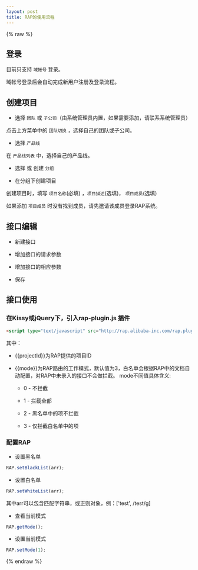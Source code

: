 ```yaml
---
layout: post
title: RAP的使用流程
---
```


{% raw %}

## 登录

目前只支持 `域帐号` 登录。

域帐号登录后会自动完成新用户注册及登录流程。

## 创建项目

- 选择 `团队` 或 `子公司`（由系统管理员内置，如果需要添加，请联系系统管理员）

点击上方菜单中的 `团队切换` ，选择自己的团队或子公司。

- 选择 `产品线` 

在 `产品线列表` 中，选择自己的产品线。

- 选择 或 创建 `分组`

- 在分组下创建项目

创建项目时，填写 `项目名称`(必填) ，`项目描述`(选填)， `项目成员`(选填)

如果添加 `项目成员` 时没有找到成员，请先邀请该成员登录RAP系统。

## 接口编辑

- 新建接口

- 增加接口的请求参数

- 增加接口的相应参数

- 保存

## 接口使用

### 在Kissy或jQuery下，引入rap-plugin.js 插件

```html
<script type="text/javascript" src="http://rap.alibaba-inc.com/rap.plugin.js?projectId={{projectId}}&mode={{mode}}"></script>
```

其中：

- {{projectId}}为RAP提供的项目ID

- {{mode}}为RAP路由的工作模式，默认值为3，白名单会根据RAP中的文档自动配置，对RAP中未录入的接口不会做拦截。
mode不同值具体含义: 
    
    - 0 - 不拦截 

    - 1 - 拦截全部 

    - 2 - 黑名单中的项不拦截 

    - 3 - 仅拦截白名单中的项

### 配置RAP

- 设置黑名单

```js
RAP.setBlackList(arr);
```

- 设置白名单

```js
RAP.setWhiteList(arr);
```

其中arr可以包含匹配字符串，或正则对象，例：['test', /test/g]

- 查看当前模式

```js
RAP.getMode();
```

- 设置当前模式

```js
RAP.setMode(1);
```

{% endraw %}

